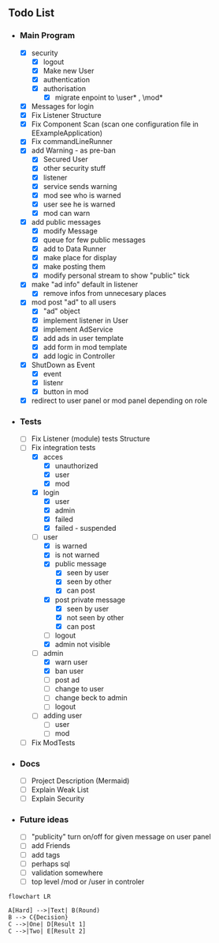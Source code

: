 
## Todo List
 
- ###  Main Program
  - [x] security
    - [x] logout
    - [x] Make new User
    - [x] authentication
    - [x] authorisation
        - [x] migrate enpoint to \user\* , \mod\*
  - [x] Messages for login
  - [x] Fix Listener Structure
  - [x] Fix Component Scan (scan one configuration file in EExampleApplication)
  - [x] Fix commandLineRunner
  - [x] add Warning - as pre-ban
    - [x] Secured User
    - [x] other security stuff
    - [x] listener
    - [x] service sends warning
    - [x] mod see who is warned
    - [x] user see he is warned
    - [x] mod can warn
  - [x] add public messages
    - [x] modify Message
    - [x] queue for few public messages
    - [x] add to Data Runner
    - [x] make place for display
    - [x] make posting them
    - [x] modify personal stream to show "public" tick
  - [x] make "ad info" default in listener
    - [x] remove infos from unnecesary places
  - [x] mod post "ad" to all users    
    - [x] "ad" object
    - [x] implement listener in User
    - [x] implement AdService
    - [x] add ads in user template
    - [x] add form in mod template
    - [x] add logic in Controller
  - [x] ShutDown as Event
    - [x] event
    - [x] listenr
    - [x] button in mod
 
  - [x] redirect to user panel or mod panel depending on role  
    
- ### Tests
  - [ ] Fix Listener (module) tests Structure
  - [ ] Fix integration tests
    - [x] acces
        - [x] unauthorized
        - [x] user
        - [x] mod
    - [x] login
        - [x] user
        - [x] admin
        - [x] failed
        - [x] failed - suspended
    - [ ] user
        - [x] is warned
        - [x] is not warned
        - [x] public message
            - [x] seen by user
            - [x] seen by other
            - [x] can post
        - [x] post private message
            - [x] seen by user
            - [x] not seen by other
            - [x] can post
        - [ ] logout
        - [x] admin not visible
    - [ ] admin
        - [x] warn user
        - [x] ban user
        - [ ] post ad
        - [ ] change to user
        - [ ] change beck to admin
        - [ ] logout
    - [ ] adding user
        - [ ] user
        - [ ] mod
  - [ ] Fix ModTests
- ### Docs
  - [ ] Project Description (Mermaid)
  - [ ] Explain Weak List
  - [ ] Explain Security
- ### Future ideas
  - [ ] "publicity" turn on/off for given message on user panel
  - [ ] add Friends
  - [ ] add tags
  - [ ] perhaps sql
  - [ ] validation somewhere
  - [ ] top level /mod or /user in controler
```mermaid
flowchart LR

A[Hard] -->|Text| B(Round)
B --> C{Decision}
C -->|One| D[Result 1]
C -->|Two| E[Result 2]
```

